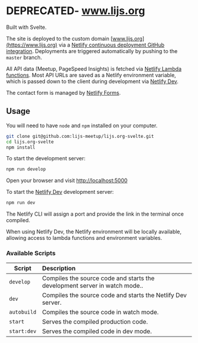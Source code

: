 
# DEPRECATED- www.lijs.org

Built with Svelte. 

The site is deployed to the custom domain [www.lijs.org](https://www.lijs.org) via a [Netlify continuous deployment GitHub integration](https://www.netlify.com/docs/continuous-deployment/). Deployments are triggered automatically by pushing to the `master` branch.

All API data (Meetup, PageSpeed Insights) is fetched via [Netlify Lambda functions](https://www.netlify.com/docs/functions/). Most API URLs are saved as a Netlify environment variable, which is passed down to the client during development via [Netlify Dev](https://www.netlify.com/products/dev/).

The contact form is managed by [Netlify Forms](https://www.netlify.com/docs/form-handling/).

## Usage
You will need to have `node` and `npm` installed on your computer.

```sh
git clone git@github.com:lijs-meetup/lijs.org-svelte.git
cd lijs.org-svelte
npm install
```

To start the development server:

```sh
npm run develop
```

Open your browser and visit [http://localhost:5000](http://localhost:5000)


To start the [Netlify Dev](https://www.netlify.com/products/dev/) development server:

```sh
npm run dev
```

The Netlify CLI will assign a port and provide the link in the terminal once compiled.

When using Netlify Dev, the Netlify environment will be locally available, allowing access to lambda functions and environment variables. 

### Available Scripts

| Script        | Description           
| ------------- |:-------------
| `develop`     | Compiles the source code and starts the development server in watch mode..
| `dev`         | Compiles the source code and starts the Netlify Dev server. 
| `autobuild`   | Compiles the source code in watch mode.
| `start`       | Serves the compiled production code.
| `start:dev`   | Serves the compiled code in dev mode.

